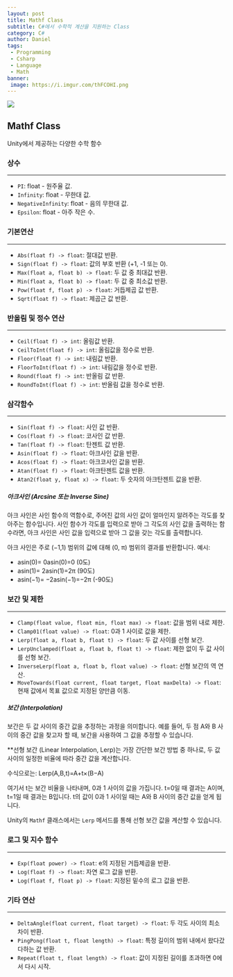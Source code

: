 ```yaml
---
layout: post
title: Mathf Class
subtitle: C#에서 수학적 계산을 지원하는 Class
category: C#
author: Daniel
tags: 
 - Programming
 - Csharp
 - Language
 - Math
banner:
 image: https://i.imgur.com/thFCOHI.png
---
```


![](https://i.imgur.com/thFCOHI.png)

Mathf Class 
--
Unity에서 제공하는 다양한 수학 함수

###  상수
---
- `PI`: float - 원주율 값.
- `Infinity`: float - 무한대 값.
- `NegativeInfinity`: float - 음의 무한대 값.
- `Epsilon`: float - 아주 작은 수.

### 기본연산
---
- `Abs(float f) -> float`: 절대값 반환.
- `Sign(float f) -> float`: 값의 부호 반환 (+1, -1 또는 0).
- `Max(float a, float b) -> float`: 두 값 중 최대값 반환.
- `Min(float a, float b) -> float`: 두 값 중 최소값 반환.
- `Pow(float f, float p) -> float`: 거듭제곱 값 반환.
- `Sqrt(float f) -> float`: 제곱근 값 반환.

### 반올림 및 정수 연산
---
- `Ceil(float f) -> int`: 올림값 반환.
- `CeilToInt(float f) -> int`: 올림값을 정수로 반환.
- `Floor(float f) -> int`: 내림값 반환.
- `FloorToInt(float f) -> int`: 내림값을 정수로 반환.
- `Round(float f) -> int`: 반올림 값 반환.
- `RoundToInt(float f) -> int`: 반올림 값을 정수로 반환.

### 삼각함수
---
- `Sin(float f) -> float`: 사인 값 반환.
- `Cos(float f) -> float`: 코사인 값 반환.
- `Tan(float f) -> float`: 탄젠트 값 반환.
- `Asin(float f) -> float`: 아크사인 값을 반환.
- `Acos(float f) -> float`: 아크코사인 값을 반환.
- `Atan(float f) -> float`: 아크탄젠트 값을 반환.
- `Atan2(float y, float x) -> float`: 두 숫자의 아크탄젠트 값을 반환.

##### 아크사인 (Arcsine 또는 Inverse Sine)

아크 사인은 사인 함수의 역함수로, 주어진 값의 사인 값이 얼마인지 알려주는 각도를 찾아주는 함수입니다. 사인 함수가 각도를 입력으로 받아 그 각도의 사인 값을 출력하는 함수라면, 아크 사인은 사인 값을 입력으로 받아 그 값을 갖는 각도를 출력합니다.

아크 사인은 주로 (−1,1) 범위의 값에 대해 (0, π) 범위의 결과를 반환합니다. 
예시:
- asin(0)= 0asin(0)=0 (0도)
- asin(1)= 2asin(1)=2π​ (90도)
- asin(−1)= −2asin(−1)=−2π​ (-90도)


### 보간 및 제한
---
- `Clamp(float value, float min, float max) -> float`: 값을 범위 내로 제한.
- `Clamp01(float value) -> float`: 0과 1 사이로 값을 제한.
- `Lerp(float a, float b, float t) -> float`: 두 값 사이를 선형 보간.
- `LerpUnclamped(float a, float b, float t) -> float`: 제한 없이 두 값 사이를 선형 보간.
- `InverseLerp(float a, float b, float value) -> float`: 선형 보간의 역 연산.
- `MoveTowards(float current, float target, float maxDelta) -> float`: 
  현재 값에서 목표 값으로 지정된 양만큼 이동.

##### 보간 (Interpolation)

보간은 두 값 사이의 중간 값을 추정하는 과정을 의미합니다. 예를 들어, 두 점 A와 B 사이의 중간 값을 찾고자 할 때, 보간을 사용하여 그 값을 추정할 수 있습니다.

**선형 보간 (Linear Interpolation, Lerp)는 가장 간단한 보간 방법 중 하나로, 두 값 사이의 일정한 비율에 따라 중간 값을 계산합니다. 

수식으로는: Lerp(A,B,t)=A+t×(B−A)

여기서 t는 보간 비율을 나타내며, 0과 1 사이의 값을 가집니다. t=0일 때 결과는 A이며, 
t=1일 때 결과는 B입니다. t의 값이 0과 1 사이일 때는 A와 B 사이의 중간 값을 얻게 됩니다.

Unity의 `Mathf` 클래스에서는 `Lerp` 메서드를 통해 선형 보간 값을 계산할 수 있습니다.

### 로그 및 지수 함수
---
- `Exp(float power) -> float`: e의 지정된 거듭제곱을 반환.
- `Log(float f) -> float`: 자연 로그 값을 반환.
- `Log(float f, float p) -> float`: 지정된 밑수의 로그 값을 반환.

### 기타 연산
---
- `DeltaAngle(float current, float target) -> float`: 두 각도 사이의 최소 차이 반환.
- `PingPong(float t, float length) -> float`: 특정 길이의 범위 내에서 왔다갔다하는 값 반환.
- `Repeat(float t, float length) -> float`: 값이 지정된 길이를 초과하면 0에서 다시 시작.